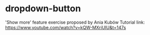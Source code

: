 # dropdown-button
 'Show more' feature exercise proposed by Ania Kubów
Tutorial link: https://www.youtube.com/watch?v=kQW-MXriUIU&t=147s
